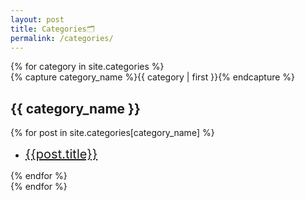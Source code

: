 ```yaml
---
layout: post
title: Categories🗂
permalink: /categories/
---
```

<div id="archives">
  {% for category in site.categories %}
  <div class="archive-group">
    {% capture category_name %}{{ category | first }}{% endcapture %}
    <div id="#{{ category_name | slugize }}"></div>
    <p></p>
    <a name="{{ category_name | slugize }}"></a>
    <h2 class="category-head">{{ category_name }}</h2>
    {% for post in site.categories[category_name] %}
    <article class="archive-item">
    <ul>
      <li>
        <span style="font-size: 20px"><a href="{{ site.baseurl }}{{ post.url }}">{{post.title}}</a></span>
      </li>
    </ul>
      <!-- <span style="color: gray; font-size: small;" class="post-date">{{post.date | date_to_long_string }}</span> -->
    </article>
    {% endfor %}
  </div>
  {% endfor %}
</div>